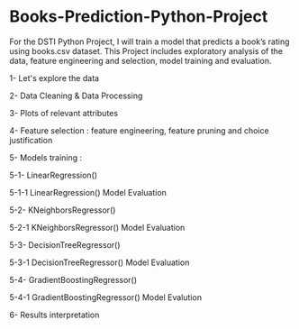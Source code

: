 # Books-Prediction-Python-Project
For the DSTI Python Project, I will train a model that predicts a book’s rating using books.csv dataset. This Project includes exploratory analysis of the data, feature engineering and selection, model training and evaluation.

1- Let's explore the data

2- Data Cleaning & Data Processing

3- Plots of relevant attributes

4- Feature selection : feature engineering, feature pruning and choice justification

5- Models training :

5-1- LinearRegression()

5-1-1 LinearRegression() Model Evaluation

5-2- KNeighborsRegressor()

5-2-1 KNeighborsRegressor() Model Evaluation

5-3- DecisionTreeRegressor()

5-3-1 DecisionTreeRegressor() Model Evaluation

5-4- GradientBoostingRegressor()

5-4-1 GradientBoostingRegressor() Model Evalution

6- Results interpretation
